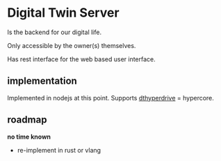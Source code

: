 # Digital Twin Server

Is the backend for our digital life.

Only accessible by the owner(s) themselves.

Has rest interface for the web based user interface.

## implementation

Implemented in nodejs at this point.
Supports [dthyperdrive](threefold__dthyperdrive.md) = hypercore.

## roadmap

**no time known**

- re-implement in rust or vlang

